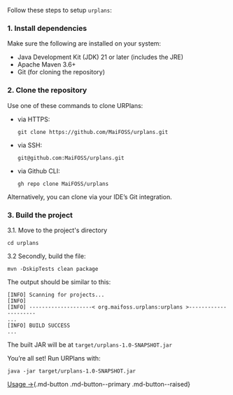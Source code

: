 Follow these steps to setup ```urplans```:

### 1. Install dependencies

Make sure the following are installed on your system:

- Java Development Kit (JDK) 21 or later (includes the JRE)  
- Apache Maven 3.6+  
- Git (for cloning the repository)

### 2. Clone the repository

Use one of these commands to clone URPlans:

- via HTTPS:
   ```
   git clone https://github.com/MaiFOSS/urplans.git
    ```
- via SSH:
   ```
   git@github.com:MaiFOSS/urplans.git
    ```
- via Github CLI:
   ```
   gh repo clone MaiFOSS/urplans
    ```

Alternatively, you can clone via your IDE’s Git integration.

### 3. Build the project

3.1. Move to the project's directory

```
cd urplans
```

3.2 Secondly, build the file:

```
mvn -DskipTests clean package
```

The output should be similar to this:

```
[INFO] Scanning for projects...
[INFO] 
[INFO] --------------------< org.maifoss.urplans:urplans >---------------------
...
[INFO] BUILD SUCCESS
...
```

The built JAR will be at ```target/urplans-1.0-SNAPSHOT.jar```

You’re all set! Run URPlans with:

```
java -jar target/urplans-1.0-SNAPSHOT.jar
```

[Usage →](./usage.md){.md-button .md-button--primary .md-button--raised}
